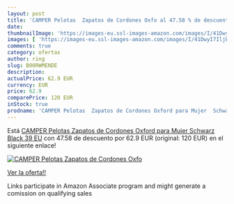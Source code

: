 ```yaml
---
layout: post
title: 'CAMPER Pelotas  Zapatos de Cordones Oxfo al 47.58 % de descuento'
date: 
thumbnailImage: 'https://images-eu.ssl-images-amazon.com/images/I/41DwyI7IljL._SL200_.jpg'
images: [ 'https://images-eu.ssl-images-amazon.com/images/I/41DwyI7IljL._SL200_.jpg' ]
comments: true
category: ofertas
author: ring
slug: B00RWMENDE
description:
actualPrice: 62.9 EUR
currency: EUR
price: 62.9
comparePrice: 120 EUR
inStock: true
prodname: 'CAMPER Pelotas  Zapatos de Cordones Oxford para Mujer  Schwarz  Black   39 EU'
---
```


Está [CAMPER Pelotas  Zapatos de Cordones Oxford para Mujer  Schwarz  Black   39 EU](https://www.amazon.es/dp/B00RWMENDE/?tag=tolees-21) con 47.58 de descuento por 62.9 EUR (original: 120 EUR) en el siguiente enlace!

[![CAMPER Pelotas  Zapatos de Cordones Oxfo](https://images-eu.ssl-images-amazon.com/images/I/41DwyI7IljL._SL200_.jpg)](https://www.amazon.es/dp/B00RWMENDE/?tag=tolees-21)

[Ver la oferta!!](https://www.amazon.es/dp/B00RWMENDE/?tag=tolees-21)

Links participate in Amazon Associate program and might generate a comission on qualifying sales


